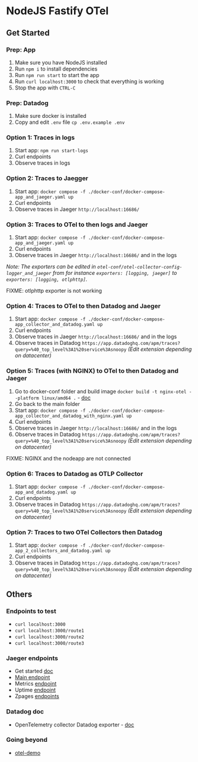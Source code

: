 # NodeJS Fastify OTel

## Get Started

### Prep: App

1. Make sure you have NodeJS installed
1. Run `npm i` to install dependencies
1. Run `npm run start` to start the app
  1. Run `curl localhost:3000` to check that everything is working
  1. Stop the app with `CTRL-C`

### Prep: Datadog

1. Make sure docker is installed
1. Copy and edit `.env` file `cp .env.example .env`

### Option 1: Traces in logs

1. Start app: `npm run start-logs`
1. Curl endpoints
1. Observe traces in logs

### Option 2: Traces to Jaegger

1. Start app: `docker compose -f ./docker-conf/docker-compose-app_and_jaeger.yaml up`
1. Curl endpoints
1. Observe traces in Jaeger `http://localhost:16686/`

### Option 3: Traces to OTel to then logs and Jaeger

1. Start app: `docker compose -f ./docker-conf/docker-compose-app_and_jaeger.yaml up`
1. Curl endpoints
1. Observe traces in Jaeger `http://localhost:16686/` and in the logs

*Note: The exporters can be edited in `otel-conf/otel-collector-config-logger_and_jaeger` from for instance `exporters: [logging, jaeger]` to `exporters: [logging, otlphttp]`.*

FIXME: otlphttp exporter is not working

### Option 4: Traces to OTel to then Datadog and Jaeger

1. Start app: `docker compose -f ./docker-conf/docker-compose-app_collector_and_datadog.yaml up`
1. Curl endpoints
1. Observe traces in Jaeger `http://localhost:16686/` and in the logs
1. Observe traces in Datadog `https://app.datadoghq.com/apm/traces?query=%40_top_level%3A1%20service%3Asnoopy` *(Edit extension depending on datacenter)*

### Option 5: Traces (with NGINX) to OTel to then Datadog and Jaeger

1. Go to docker-conf folder and build image `docker build -t nginx-otel --platform linux/amd64 .` - [doc](https://opentelemetry.io/blog/2022/instrument-nginx/)
1. Go back to the main folder
1. Start app: `docker compose -f ./docker-conf/docker-compose-app_collector_and_datadog_with_nginx.yaml up`
1. Curl endpoints
1. Observe traces in Jaeger `http://localhost:16686/` and in the logs
1. Observe traces in Datadog `https://app.datadoghq.com/apm/traces?query=%40_top_level%3A1%20service%3Asnoopy` *(Edit extension depending on datacenter)*

FIXME: NGINX and the nodeapp are not connected

### Option 6: Traces to Datadog as OTLP Collector

1. Start app: `docker compose -f ./docker-conf/docker-compose-app_and_datadog.yaml up`
1. Curl endpoints
1. Observe traces in Datadog `https://app.datadoghq.com/apm/traces?query=%40_top_level%3A1%20service%3Asnoopy` *(Edit extension depending on datacenter)*

### Option 7: Traces to two OTel Collectors then Datadog

1. Start app: `docker compose -f ./docker-conf/docker-compose-app_2_collectors_and_datadog.yaml up`
1. Curl endpoints
1. Observe traces in Datadog `https://app.datadoghq.com/apm/traces?query=%40_top_level%3A1%20service%3Asnoopy` *(Edit extension depending on datacenter)*

## Others

### Endpoints to test

- `curl localhost:3000`
- `curl localhost:3000/route1`
- `curl localhost:3000/route2`
- `curl localhost:3000/route3`

### Jaeger endpoints

- Get started [doc](https://www.jaegertracing.io/docs/1.38/getting-started/)
- [Main endpoint](http://localhost:16686/)
- Metrics [endpoint](http://localhost:8888/metrics)
- Uptime [endpoint](http://localhost:13133/)
- Zpages [endpoints](https://github.com/open-telemetry/opentelemetry-collector/blob/main/extension/zpagesextension/README.md)

### Datadog doc

- OpenTelemetry collector Datadog exporter - [doc](https://docs.datadoghq.com/tracing/trace_collection/open_standards/otel_collector_datadog_exporter/#configuring-the-datadog-exporter)

### Going beyond

- [otel-demo](https://github.com/open-telemetry/opentelemetry-demo)
